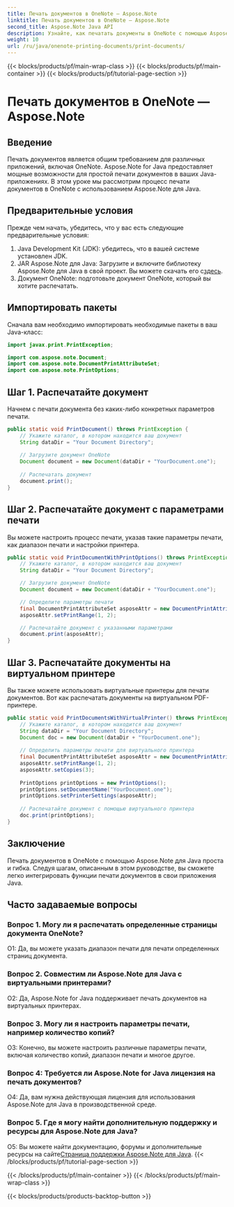 ```yaml
---
title: Печать документов в OneNote — Aspose.Note
linktitle: Печать документов в OneNote — Aspose.Note
second_title: Aspose.Note Java API
description: Узнайте, как печатать документы в OneNote с помощью Aspose.Note для Java. Пошаговое руководство с примерами кода и настраиваемыми параметрами.
weight: 10
url: /ru/java/onenote-printing-documents/print-documents/
---
```


{{< blocks/products/pf/main-wrap-class >}}
{{< blocks/products/pf/main-container >}}
{{< blocks/products/pf/tutorial-page-section >}}

# Печать документов в OneNote — Aspose.Note

## Введение

Печать документов является общим требованием для различных приложений, включая OneNote. Aspose.Note for Java предоставляет мощные возможности для простой печати документов в ваших Java-приложениях. В этом уроке мы рассмотрим процесс печати документов в OneNote с использованием Aspose.Note для Java.

## Предварительные условия

Прежде чем начать, убедитесь, что у вас есть следующие предварительные условия:

1. Java Development Kit (JDK): убедитесь, что в вашей системе установлен JDK.
2.  JAR Aspose.Note для Java: Загрузите и включите библиотеку Aspose.Note для Java в свой проект. Вы можете скачать его с[здесь](https://releases.aspose.com/note/java/).
3. Документ OneNote: подготовьте документ OneNote, который вы хотите распечатать.

## Импортировать пакеты

Сначала вам необходимо импортировать необходимые пакеты в ваш Java-класс:

```java
import javax.print.PrintException;

import com.aspose.note.Document;
import com.aspose.note.DocumentPrintAttributeSet;
import com.aspose.note.PrintOptions;
```

## Шаг 1. Распечатайте документ

Начнем с печати документа без каких-либо конкретных параметров печати.

```java
public static void PrintDocument() throws PrintException {
    // Укажите каталог, в котором находится ваш документ
    String dataDir = "Your Document Directory";
    
    // Загрузите документ OneNote
    Document document = new Document(dataDir + "YourDocument.one");
    
    // Распечатать документ
    document.print();
}
```

## Шаг 2. Распечатайте документ с параметрами печати

Вы можете настроить процесс печати, указав такие параметры печати, как диапазон печати и настройки принтера.

```java
public static void PrintDocumentWithPrintOptions() throws PrintException {
    // Укажите каталог, в котором находится ваш документ
    String dataDir = "Your Document Directory";

    // Загрузите документ OneNote
    Document document = new Document(dataDir + "YourDocument.one");

    // Определите параметры печати
    final DocumentPrintAttributeSet asposeAttr = new DocumentPrintAttributeSet("Microsoft XPS Document Writer");
    asposeAttr.setPrintRange(1, 2);

    // Распечатайте документ с указанными параметрами
    document.print(asposeAttr);
}
```

## Шаг 3. Распечатайте документы на виртуальном принтере

Вы также можете использовать виртуальные принтеры для печати документов. Вот как распечатать документы на виртуальном PDF-принтере.

```java
public static void PrintDocumentsWithVirtualPrinter() throws PrintException {
    // Укажите каталог, в котором находится ваш документ
    String dataDir = "Your Document Directory";
    Document doc = new Document(dataDir + "YourDocument.one");
     
    // Определить параметры печати для виртуального принтера
    final DocumentPrintAttributeSet asposeAttr = new DocumentPrintAttributeSet("doPDF 8");
    asposeAttr.setPrintRange(1, 2);
    asposeAttr.setCopies(3);
     
    PrintOptions printOptions = new PrintOptions();
    printOptions.setDocumentName("YourDocument.one");
    printOptions.setPrinterSettings(asposeAttr);
      
    // Распечатайте документ с помощью виртуального принтера
    doc.print(printOptions);
}
```

## Заключение

Печать документов в OneNote с помощью Aspose.Note для Java проста и гибка. Следуя шагам, описанным в этом руководстве, вы сможете легко интегрировать функции печати документов в свои приложения Java.

## Часто задаваемые вопросы

### Вопрос 1. Могу ли я распечатать определенные страницы документа OneNote?

О1: Да, вы можете указать диапазон печати для печати определенных страниц документа.

### Вопрос 2. Совместим ли Aspose.Note для Java с виртуальными принтерами?

О2: Да, Aspose.Note for Java поддерживает печать документов на виртуальных принтерах.

### Вопрос 3. Могу ли я настроить параметры печати, например количество копий?

О3: Конечно, вы можете настроить различные параметры печати, включая количество копий, диапазон печати и многое другое.

### Вопрос 4: Требуется ли Aspose.Note for Java лицензия на печать документов?

О4: Да, вам нужна действующая лицензия для использования Aspose.Note для Java в производственной среде.

### Вопрос 5. Где я могу найти дополнительную поддержку и ресурсы для Aspose.Note для Java?

 О5: Вы можете найти документацию, форумы и дополнительные ресурсы на сайте[Страница поддержки Aspose.Note для Java](https://forum.aspose.com/c/note/28).
{{< /blocks/products/pf/tutorial-page-section >}}

{{< /blocks/products/pf/main-container >}}
{{< /blocks/products/pf/main-wrap-class >}}

{{< blocks/products/products-backtop-button >}}
